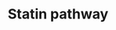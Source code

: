 ---
annotations:
- type: Pathway Ontology
  value: statin drug pathway
- type: Cell Type Ontology
  value: hepatocyte
authors:
- Nsalomonis
- MaintBot
- Khanspers
- BruceConklin
- Thomas
- AlexanderPico
- Ddigles
- Egonw
- L Dupuis
- Eweitz
description: 'What are statins? See Wikipedia at: http://en.wikipedia.org/wiki/Statin  More
  about this pathway and statins: https://www.pharmgkb.org/do/serve?objId=PA2031&amp;objCls=Pathway'
last-edited: 2021-05-16
organisms:
- Rattus norvegicus
redirect_from:
- /index.php/Pathway:WP145
- /instance/WP145
schema-jsonld:
- '@context': https://schema.org/
  '@id': https://wikipathways.github.io/pathways/WP145.html
  '@type': Dataset
  creator:
    '@type': Organization
    name: WikiPathways
  description: 'What are statins? See Wikipedia at: http://en.wikipedia.org/wiki/Statin  More
    about this pathway and statins: https://www.pharmgkb.org/do/serve?objId=PA2031&amp;objCls=Pathway'
  keywords:
  - Scarb1
  - Cholic Acid
  - LDL
  - Ptlp
  - Cholesterol Ester
  - Mttp
  - Ldlr
  - Apoc2
  - Lrp1
  - Cholesterol
  - Phospholipid
  - Free FA
  - Lpl
  - Dgat1
  - Statin
  - Lcat
  - Apoa4
  - HDL
  - Apoc1
  - Apoa1
  - acetylCoA
  - Apoe
  - Hmgcr
  - Triglycerides
  - Soat1
  - Lipc
  - Cetp
  - Apoc3
  - Abca1
  - Cyp7a1
  license: CC0
  name: Statin pathway
seo: CreativeWork
title: Statin pathway
wpid: WP145
---